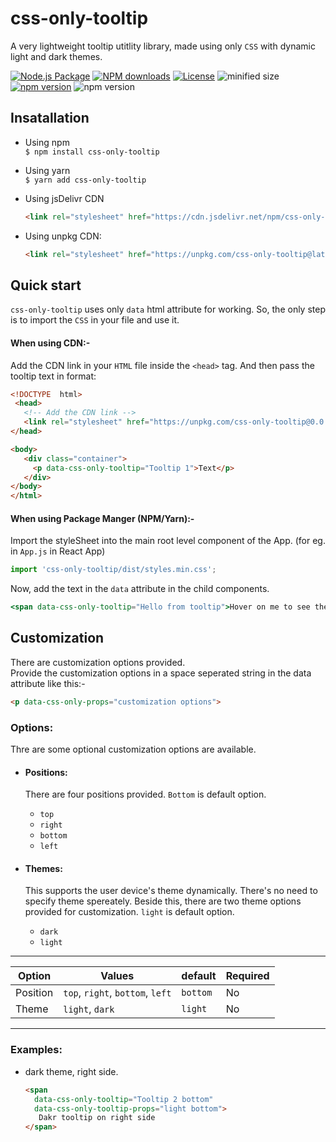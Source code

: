 # css-only-tooltip

A very lightweight tooltip utitlity library, made using only `CSS` with dynamic light and dark themes. 

[![Node.js Package](https://github.com/thoughtlessmind/css-only-tooltip/workflows/Node.js%20Package/badge.svg)](https://github.com/thoughtlessmind/css-only-tooltip)
[![NPM downloads](https://badgen.net/npm/dm/css-only-tooltip?icon=npm)](https://www.npmjs.com/package/css-only-tooltip)
[![License](https://badgen.net/npm/license/css-only-tooltip)](https://github.com/thoughtlessmind/css-only-tooltip/blob/main/LICENSE)
![minified size](https://badgen.net/bundlephobia/min/css-only-tooltip?color=pink)
[![npm version](https://badgen.net/npm/v/css-only-tooltip)](https://www.npmjs.com/package/css-only-tooltip)
![npm version](https://img.shields.io/github/languages/top/thoughtlessmind/css-only-tooltip)


## Insatallation
- Using npm  
		`$ npm install css-only-tooltip`  
		
- Using yarn  
		`$ yarn add css-only-tooltip`

- Using jsDelivr CDN
	```html
	<link rel="stylesheet" href="https://cdn.jsdelivr.net/npm/css-only-tooltip@latest/dist/styles.min.css">
	```


- Using unpkg CDN:
	```html
	<link rel="stylesheet" href="https://unpkg.com/css-only-tooltip@latest/dist/styles.min.css">
	```

## Quick start
`css-only-tooltip` uses only `data` html attribute for working. So, the only step is to import the `CSS`  in your file and use it.

#### When using CDN:-
Add the CDN link in your `HTML` file inside the `<head>` tag. 
And then pass the tooltip text in format:
 ```html
 <!DOCTYPE  html>
  <head>
    <!-- Add the CDN link -->
    <link rel="stylesheet" href="https://unpkg.com/css-only-tooltip@0.0.12/dist/styles.min.css">
</head>

<body>
    <div class="container">
      <p data-css-only-tooltip="Tooltip 1">Text</p>
    </div>
</body>
</html>
 ```
#### When using Package Manger (NPM/Yarn):-
Import the styleSheet into the main  root level component of the App. (for eg. in `App.js` in React App)
```js
import 'css-only-tooltip/dist/styles.min.css';
```
Now, add the text in the `data` attribute in the child components.
```jsx
<span data-css-only-tooltip="Hello from tooltip">Hover on me to see the tooltip</span>
```
## Customization
There are customization options provided.  
Provide the customization options in a space seperated string in the data attribute like this:-
``` html
<p data-css-only-props="customization options">
```

### Options:
Thre are some optional customization options are available.
  - #### Positions:
	  There are four positions provided. `Bottom` is default option.
	  - `top`
	  - `right`
	  - `bottom`
	  - `left`
	 
  - #### Themes:  
	  This supports the user device's theme dynamically. There's no need to specify theme spereately.
	  Beside this, there are two theme options provided for customization. `light` is default option.
	  - `dark`
	  - `light`
	
---
|Option| Values | default | Required |
|--|--|--|--|
| Position | `top`, `right`, `bottom`, `left` | `bottom` | No |
|Theme|`light`, `dark`|`light`|No|
--- 


### Examples:
- dark theme, right side.
  ```html
  <span 
    data-css-only-tooltip="Tooltip 2 bottom" 
    data-css-only-tooltip-props="light bottom">
     Dakr tooltip on right side
  </span>
  ```
